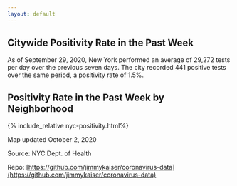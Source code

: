 ```yaml
---
layout: default
---
```


## Citywide Positivity Rate in the Past Week

As of September 29, 2020, New York performed an average of 29,272 tests per day over the previous seven days. The city recorded 441 positive tests over the same period, a positivity rate of 1.5%.

## Positivity Rate in the Past Week by Neighborhood

{% include_relative nyc-positivity.html%}

Map updated October 2, 2020

Source: NYC Dept. of Health

Repo: [https://github.com/jimmykaiser/coronavirus-data](https://github.com/jimmykaiser/coronavirus-data)